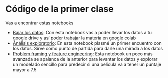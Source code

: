 
# Código de la primer clase

Vas a encontrar estas notebooks

* [Bajar los datos](https://github.com/elsonidoq/machine_learning_practico/blob/clase-1/notebooks/clase-1/01_get_the_data.ipynb): Con esta notebook vas a poder llevar los datos a tu google drive y así poder trabajar la materia en google colab
* [Análisis exploratorio](https://github.com/elsonidoq/machine_learning_practico/blob/clase-1/notebooks/clase-1/02_explore_the_data.ipynb): En esta notebook plasmé un primer encuentro con los datos. Sirve como punto de partida para darle una mirada a los datos
* [Problem framing y feature engineering](https://github.com/elsonidoq/machine_learning_practico/blob/clase-1/notebooks/clase-1/03_problem_framing_and_feature_engineering.ipynb): Esta notebook un poco más avanzada se apalanca de la anterior para levantar los datos y explorar un modelado sencillo para predecir si una película va a tener un puntaje mayor a 7.5 
